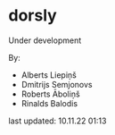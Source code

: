 # dorsly

Under development

By:

- Alberts Liepiņš
- Dmitrijs Semjonovs
- Roberts Āboliņš
- Rinalds Balodis

last updated: 10.11.22 01:13
